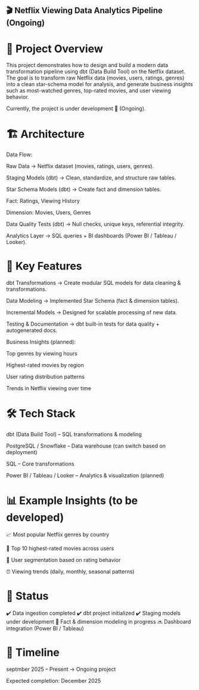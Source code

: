 ## 🎬 Netflix Viewing Data Analytics Pipeline (Ongoing)
# 📌 Project Overview

This project demonstrates how to design and build a modern data transformation pipeline using dbt (Data Build Tool) on the Netflix dataset.
The goal is to transform raw Netflix data (movies, users, ratings, genres) into a clean star-schema model for analysis, and generate business insights such as most-watched genres, top-rated movies, and user viewing behavior.

Currently, the project is under development 🚧 (Ongoing).

# 🏗️ Architecture

Data Flow:

Raw Data → Netflix dataset (movies, ratings, users, genres).

Staging Models (dbt) → Clean, standardize, and structure raw tables.

Star Schema Models (dbt) → Create fact and dimension tables.

Fact: Ratings, Viewing History

Dimension: Movies, Users, Genres

Data Quality Tests (dbt) → Null checks, unique keys, referential integrity.

Analytics Layer → SQL queries + BI dashboards (Power BI / Tableau / Looker).

# 🔑 Key Features

dbt Transformations → Create modular SQL models for data cleaning & transformations.

Data Modeling → Implemented Star Schema (fact & dimension tables).

Incremental Models → Designed for scalable processing of new data.

Testing & Documentation → dbt built-in tests for data quality + autogenerated docs.

Business Insights (planned):

Top genres by viewing hours

Highest-rated movies by region

User rating distribution patterns

Trends in Netflix viewing over time

# 🛠️ Tech Stack

dbt (Data Build Tool) – SQL transformations & modeling

PostgreSQL / Snowflake – Data warehouse (can switch based on deployment)

SQL – Core transformations

Power BI / Tableau / Looker – Analytics & visualization (planned)

# 📊 Example Insights (to be developed)

📈 Most popular Netflix genres by country

🎥 Top 10 highest-rated movies across users

👥 User segmentation based on rating behavior

⏰ Viewing trends (daily, monthly, seasonal patterns)

# 🚀 Status

✔️ Data ingestion completed
✔️ dbt project initialized
✔️ Staging models under development
🔄 Fact & dimension modeling in progress
🔜 Dashboard integration (Power BI / Tableau)

# 📅 Timeline

septmber 2025 – Present → Ongoing project

Expected completion: December 2025
